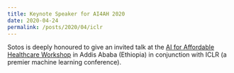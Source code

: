 ```yaml
---
title: Keynote Speaker for AI4AH 2020
date: 2020-04-24
permalink: /posts/2020/04/iclr
---
```

Sotos is deeply honoured to give an invited talk at the [AI for Affordable
Healthcare Workshop](https://sites.google.com/view/ai4ah-iclr2020/home) in Addis
Ababa (Ethiopia) in conjunction with ICLR (a premier machine learning
conference).
